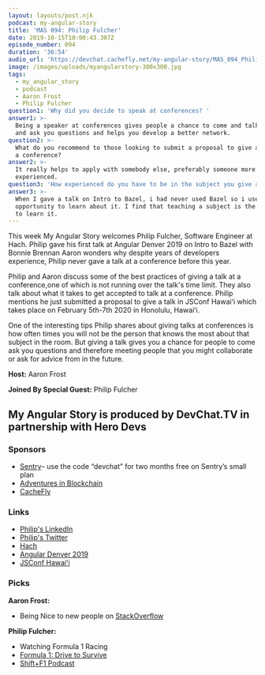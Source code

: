 ```yaml
---
layout: layouts/post.njk
podcast: my-angular-story
title: 'MAS 094: Philip Fulcher'
date: 2019-10-15T10:00:43.307Z
episode_number: 094
duration: '36:54'
audio_url: 'https://devchat.cachefly.net/my-angular-story/MAS_094_Philip_Fulcher.mp3'
image: /images/uploads/myangularstory-300x300.jpg
tags:
  - my_angular_story
  - podcast
  - Aaron Frost
  - Philip Fulcher
question1: 'Why did you decide to speak at conferences? '
answer1: >-
  Being a speaker at conferences gives people a chance to come and talk to you
  and ask you questions and helps you develop a better network.
question2: >-
  What do you recommend to those looking to submit a proposal to give a talk at
  a conference?
answer2: >-
  It really helps to apply with somebody else, preferably someone more
  experienced. 
question3: 'How experienced do you have to be in the subject you give a talk in? '
answer3: >-
  When I gave a talk on Intro to Bazel, i had never used Bazel so i used that
  opportunity to learn about it. I find that teaching a subject is the best way
  to learn it.
---
```

This week My Angular Story welcomes Philip Fulcher, Software Engineer at Hach.  Philip gave his first talk at Angular Denver 2019 on Intro to Bazel with Bonnie Brennan  Aaron wonders why despite years of developers experience,  Philip never gave a talk at a conference before this year. 

 Philip and Aaron discuss some of the best practices of giving a talk at a conference,one of which is not running over the talk's time limit. They also talk about what it takes to get accepted to talk at a conference. Philip mentions he just submitted a proposal to give a talk in JSConf Hawaiʻi which takes place on February 5th-7th 2020 in Honolulu, Hawaiʻi.

One of the interesting tips Philip shares about giving talks at conferences is how often times you will not be the person that knows the most about that subject in the room. But giving a talk gives you a chance for people to come ask you questions and therefore meeting people that you might collaborate or ask for advice from in the future.

**Host:** Aaron Frost

**Joined By Special Guest:**  Philip Fulcher

## **My Angular Story is produced by DevChat.TV in partnership with Hero Devs**

### **Sponsors**

* [Sentry](http://sentry.io/)– use the code “devchat” for two months free on Sentry’s small plan
* [Adventures in Blockchain](https://devchat.tv/adventures-in-blockchain/)
* [CacheFly](https://www.cachefly.com/)

### **Links**

* [Philip's LinkedIn](https://www.linkedin.com/in/philip-fulcher-69931911/)
* [Philip's Twitter](https://twitter.com/philipjfulcher?lang=en)
* [Hach](https://www.hach.com/)
* [Angular Denver 2019](https://angulardenver.com)
* [JSConf Hawaiʻi](https://www.jsconfhi.com)

### **Picks**

**Aaron Frost:**

* Being Nice to new people on [StackOverflow](https://stackoverflow.com)

**Philip Fulcher:**

* Watching Formula 1 Racing
* [Formula 1: Drive to Survive ](https://www.youtube.com/watch?v=wtJPe1ksS6E)
* [Shift+F1 Podcast](https://www.f1.cool)
